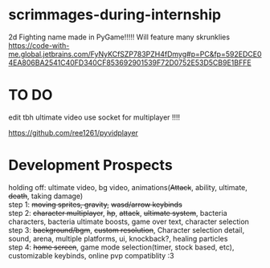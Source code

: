 # scrimmages-during-internship
2d Fighting name made in PyGame!!!!!
Will feature many skrunklies  
https://code-with-me.global.jetbrains.com/FyNyKCfSZP783PZH4fDmyg#p=PC&fp=592EDCE04EA806BA2541C40FD340CF853692901539F72D0752E53D5CB9E1BFFE  
# TO DO
edit tbh ultimate video 
use socket for multiplayer !!!!  

https://github.com/ree1261/pyvidplayer


# Development Prospects
holding off: ultimate video, bg video, animations(~~Attack~~, ability, ultimate, ~~death~~, taking damage)  
step 1: ~~moving sprites, gravity,~~ ~~wasd/arrow keybinds~~  
step 2: ~~character multiplayer~~, ~~hp~~, ~~attack~~, ~~ultimate system~~, bacteria characters, bacteria ultimate boosts,  game over text, character selection  
step 3: ~~background/bgm~~, ~~custom resolution~~, Character selection detail, sound, arena, multiple platforms, ui, knockback?, healing particles  
step 4: ~~home screen~~, game mode selection(timer, stock based, etc), customizable keybinds, online pvp compatiblity :3
